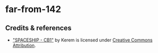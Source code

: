 # far-from-142

## Credits & references

* ["SPACESHIP - CB1"](https://skfb.ly/oI8UU) by Kerem is licensed under [Creative Commons Attribution](http://creativecommons.org/licenses/by/4.0/).
